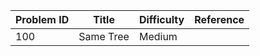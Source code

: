 | Problem ID | Title | Difficulty | Reference
| --- | --- | --- | ---
| 100 | Same Tree | Medium | 
